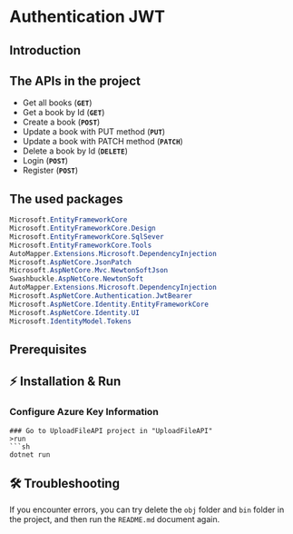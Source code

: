 # Authentication JWT

## Introduction

## The APIs in the project
* Get all books (**`GET`**)
* Get a book by Id (**`GET`**)
* Create a book (**`POST`**)
* Update a book with PUT method (**`PUT`**)
* Update a book with PATCH method (**`PATCH`**)
* Delete a book by Id (**`DELETE`**)
* Login (**`POST`**)
* Register (**`POST`**)
## The used packages
```cs
Microsoft.EntityFrameworkCore
Microsoft.EntityFrameworkCore.Design
Microsoft.EntityFrameworkCore.SqlSever
Microsoft.EntityFrameworkCore.Tools
AutoMapper.Extensions.Microsoft.DependencyInjection
Microsoft.AspNetCore.JsonPatch
Microsoft.AspNetCore.Mvc.NewtonSoftJson
Swashbuckle.AspNetCore.NewtonSoft
AutoMapper.Extensions.Microsoft.DependencyInjection
Microsoft.AspNetCore.Authentication.JwtBearer
Microsoft.AspNetCore.Identity.EntityFrameworkCore
Microsoft.AspNetCore.Identity.UI
Microsoft.IdentityModel.Tokens
```
## Prerequisites

## ⚡ Installation & Run
### Configure Azure Key Information

```
### Go to UploadFileAPI project in "UploadFileAPI"
>run 
```sh
dotnet run
```
## 🛠️ Troubleshooting
If you encounter errors, you can try delete the `obj` folder and `bin` folder in the project, and then run the `README.md` document again.
